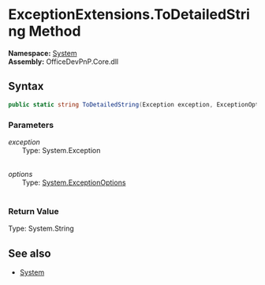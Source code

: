 # ExceptionExtensions.ToDetailedString Method  
**Namespace:** [System](System.md)  
**Assembly:** OfficeDevPnP.Core.dll  
## Syntax
```C#
public static string ToDetailedString(Exception exception, ExceptionOptions options)
```
### Parameters
*exception*  
&emsp;&emsp;Type: System.Exception  
&emsp;&emsp;  
  
*options*  
&emsp;&emsp;Type: [System.ExceptionOptions](System.ExceptionOptions.md)  
&emsp;&emsp;  
  
### Return Value
Type: System.String  

## See also
- [System](System.md)

